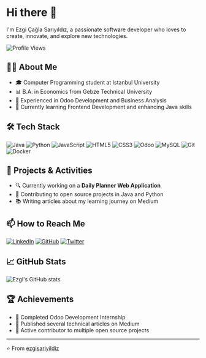 # Hi there 👋

I'm Ezgi Çağla Sarıyıldız, a passionate software developer who loves to create, innovate, and explore new technologies.

![Profile Views](https://komarev.com/ghpvc/?username=ezgisariyildiz&color=brightgreen)

## 🧑‍💻 About Me
- 🎓 Computer Programming student at Istanbul University
- 📊 B.A. in Economics from Gebze Technical University
- 💼 Experienced in Odoo Development and Business Analysis
- 🌱 Currently learning Frontend Development and enhancing Java skills

## 🛠️ Tech Stack
![Java](https://img.shields.io/badge/-Java-333333?style=flat&logo=java)
![Python](https://img.shields.io/badge/-Python-333333?style=flat&logo=python)
![JavaScript](https://img.shields.io/badge/-JavaScript-333333?style=flat&logo=javascript)
![HTML5](https://img.shields.io/badge/-HTML5-333333?style=flat&logo=html5)
![CSS3](https://img.shields.io/badge/-CSS3-333333?style=flat&logo=css3)
![Odoo](https://img.shields.io/badge/-Odoo-333333?style=flat&logo=odoo)
![MySQL](https://img.shields.io/badge/-MySQL-333333?style=flat&logo=mysql)
![Git](https://img.shields.io/badge/-Git-333333?style=flat&logo=git)
![Docker](https://img.shields.io/badge/-Docker-333333?style=flat&logo=docker)

## 🔭 Projects & Activities
- 🔍 Currently working on a **Daily Planner Web Application**
- 🌟 Contributing to open source projects in Java and Python
- 📚 Writing articles about my learning journey on Medium

## 📫 How to Reach Me
[![LinkedIn](https://img.shields.io/badge/-LinkedIn-0077B5?style=flat&logo=linkedin&logoColor=white)](https://www.linkedin.com/in/ezgisariyildiz/)
[![GitHub](https://img.shields.io/badge/-GitHub-181717?style=flat&logo=github&logoColor=white)](https://github.com/ezgisariyildiz)
[![Twitter](https://img.shields.io/badge/-Twitter-1DA1F2?style=flat&logo=twitter&logoColor=white)](https://twitter.com/ezgisariyildiz)

## 📈 GitHub Stats
![Ezgi's GitHub stats](https://github-readme-stats.vercel.app/api?username=ezgisariyildiz&show_icons=true&theme=radical)

## 🏆 Achievements
- 🥇 Completed Odoo Development Internship
- 🥈 Published several technical articles on Medium
- 🥉 Active contributor to multiple open source projects

---

⭐️ From [ezgisariyildiz](https://github.com/ezgisariyildiz)

